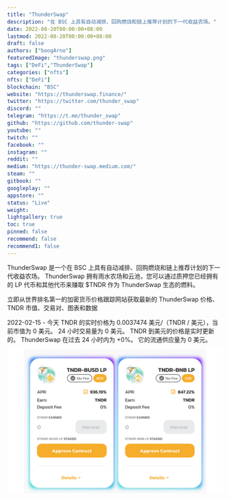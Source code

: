 ```yaml
---
title: "ThunderSwap"
description: "在 BSC 上具有自动减排、回购燃烧和链上推荐计划的下一代收益农场。"
date: 2022-08-20T00:00:00+08:00
lastmod: 2022-08-20T00:00:00+08:00
draft: false
authors: ["boogArno"]
featuredImage: "thunderswap.png"
tags: ["DeFi","ThunderSwap"]
categories: ["nfts"]
nfts: ["DeFi"]
blockchain: "BSC"
website: "https://thunderswap.finance/"
twitter: "https://twitter.com/thunder_swap"
discord: ""
telegram: "https://t.me/thunder_swap"
github: "https://github.com/thunder-swap"
youtube: ""
twitch: ""
facebook: ""
instagram: ""
reddit: ""
medium: "https://thunder-swap.medium.com/"
steam: ""
gitbook: ""
googleplay: ""
appstore: ""
status: "Live"
weight: 
lightgallery: true
toc: true
pinned: false
recommend: false
recommend1: false
---
```

ThunderSwap 是一个在 BSC 上具有自动减排、回购燃烧和链上推荐计划的下一代收益农场。 ThunderSwap 拥有雨水农场和云池，您可以通过质押您已经拥有的 LP 代币和其他代币来赚取 $TNDR 作为 ThunderSwap 生态的燃料。

立即从世界排名第一的加密货币价格跟踪网站获取最新的 ThunderSwap 价格、TNDR 市值、交易对、图表和数据

2022-02-15 - 今天 TNDR 的实时价格为 0.0037474 美元/（TNDR / 美元），当前市值为 0 美元。 24 小时交易量为 0 美元。 TNDR 到美元的价格是实时更新的。 ThunderSwap 在过去 24 小时内为 +0%。 它的流通供应量为 0 美元。

![thunderswap-dapp-defi-bsc-image1_5a1b5bc59385d092cae5d3b4be33b15f](thunderswap-dapp-defi-bsc-image1_5a1b5bc59385d092cae5d3b4be33b15f.png)